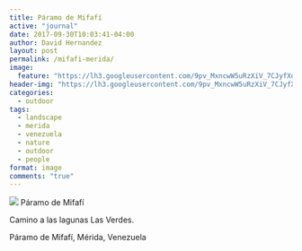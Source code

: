 ```yaml
---
title: Páramo de Mifafí
active: "journal"
date: 2017-09-30T10:03:41-04:00
author: David Hernandez
layout: post
permalink: /mifafi-merida/
image: 
  feature: "https://lh3.googleusercontent.com/9pv_MxncwW5uRzXiV_7CJyfXdym01hF5YDtgrc7_uDIYpfDeVIiC6fZNuJ2XgndOUnT3c5qz-MaOs8HsKQNPntzdnSDexdFwCQeoMbkd94hLcdJp2LtRmU2abZKPcl_bjnpylXKYaS63JCfLZBmCkrXe0eNTZCzuCOPjQA_Dt32aewnN9u8IpECPW7Dw7xH3B2C1fH22N8FKuLZ9Vrz5ifyn9VQlKeAOFYabHeO2LexK_5V2TtyFCEOZ-Y113pVnDBupIuucFvvTXSmaeaHjFdKkW_gd2_K0xVUr5eYZvKIi3qZNcgj_zJHoSSrMvJfJJ03kIjPFq25lt2uN-o0v-0u02Ly4wrYgCdj2xOEN9F5WEK6Y1dyvrG1BRLwzZoahyX9XSD85OvdJqaAdsC8P4A_454ANryFpuY7Oph6ijsFN8vCIS1PJXFtWQDlO6IS1YCA7_Vu8OoCBVSx-KRR9R5n2pCvuj-hfCdF2Rwc_sZp1XoOG9Ktuvxe7CUKxVywjevimh5NwVyYE--ibHCiZ3zB2BpqIVwjF19EFJYe2gnGnIJb6K3akBjkZNT2UBxDchdLQCJIpxphd1qYiuLVOhfJo_jrNAwVnHAH2=w920-h575-no"
header-img: "https://lh3.googleusercontent.com/9pv_MxncwW5uRzXiV_7CJyfXdym01hF5YDtgrc7_uDIYpfDeVIiC6fZNuJ2XgndOUnT3c5qz-MaOs8HsKQNPntzdnSDexdFwCQeoMbkd94hLcdJp2LtRmU2abZKPcl_bjnpylXKYaS63JCfLZBmCkrXe0eNTZCzuCOPjQA_Dt32aewnN9u8IpECPW7Dw7xH3B2C1fH22N8FKuLZ9Vrz5ifyn9VQlKeAOFYabHeO2LexK_5V2TtyFCEOZ-Y113pVnDBupIuucFvvTXSmaeaHjFdKkW_gd2_K0xVUr5eYZvKIi3qZNcgj_zJHoSSrMvJfJJ03kIjPFq25lt2uN-o0v-0u02Ly4wrYgCdj2xOEN9F5WEK6Y1dyvrG1BRLwzZoahyX9XSD85OvdJqaAdsC8P4A_454ANryFpuY7Oph6ijsFN8vCIS1PJXFtWQDlO6IS1YCA7_Vu8OoCBVSx-KRR9R5n2pCvuj-hfCdF2Rwc_sZp1XoOG9Ktuvxe7CUKxVywjevimh5NwVyYE--ibHCiZ3zB2BpqIVwjF19EFJYe2gnGnIJb6K3akBjkZNT2UBxDchdLQCJIpxphd1qYiuLVOhfJo_jrNAwVnHAH2=w920-h575-no"
categories:
  - outdoor
tags:
  - landscape
  - merida
  - venezuela
  - nature
  - outdoor
  - people
format: image
comments: "true"
---
```


<a href="https://lh3.googleusercontent.com/9pv_MxncwW5uRzXiV_7CJyfXdym01hF5YDtgrc7_uDIYpfDeVIiC6fZNuJ2XgndOUnT3c5qz-MaOs8HsKQNPntzdnSDexdFwCQeoMbkd94hLcdJp2LtRmU2abZKPcl_bjnpylXKYaS63JCfLZBmCkrXe0eNTZCzuCOPjQA_Dt32aewnN9u8IpECPW7Dw7xH3B2C1fH22N8FKuLZ9Vrz5ifyn9VQlKeAOFYabHeO2LexK_5V2TtyFCEOZ-Y113pVnDBupIuucFvvTXSmaeaHjFdKkW_gd2_K0xVUr5eYZvKIi3qZNcgj_zJHoSSrMvJfJJ03kIjPFq25lt2uN-o0v-0u02Ly4wrYgCdj2xOEN9F5WEK6Y1dyvrG1BRLwzZoahyX9XSD85OvdJqaAdsC8P4A_454ANryFpuY7Oph6ijsFN8vCIS1PJXFtWQDlO6IS1YCA7_Vu8OoCBVSx-KRR9R5n2pCvuj-hfCdF2Rwc_sZp1XoOG9Ktuvxe7CUKxVywjevimh5NwVyYE--ibHCiZ3zB2BpqIVwjF19EFJYe2gnGnIJb6K3akBjkZNT2UBxDchdLQCJIpxphd1qYiuLVOhfJo_jrNAwVnHAH2=w920-h575-no" class="popup"  title="Pátamo de Mifafí" data-caption="© 2016 by David Hernández">
<img src="https://lh3.googleusercontent.com/9pv_MxncwW5uRzXiV_7CJyfXdym01hF5YDtgrc7_uDIYpfDeVIiC6fZNuJ2XgndOUnT3c5qz-MaOs8HsKQNPntzdnSDexdFwCQeoMbkd94hLcdJp2LtRmU2abZKPcl_bjnpylXKYaS63JCfLZBmCkrXe0eNTZCzuCOPjQA_Dt32aewnN9u8IpECPW7Dw7xH3B2C1fH22N8FKuLZ9Vrz5ifyn9VQlKeAOFYabHeO2LexK_5V2TtyFCEOZ-Y113pVnDBupIuucFvvTXSmaeaHjFdKkW_gd2_K0xVUr5eYZvKIi3qZNcgj_zJHoSSrMvJfJJ03kIjPFq25lt2uN-o0v-0u02Ly4wrYgCdj2xOEN9F5WEK6Y1dyvrG1BRLwzZoahyX9XSD85OvdJqaAdsC8P4A_454ANryFpuY7Oph6ijsFN8vCIS1PJXFtWQDlO6IS1YCA7_Vu8OoCBVSx-KRR9R5n2pCvuj-hfCdF2Rwc_sZp1XoOG9Ktuvxe7CUKxVywjevimh5NwVyYE--ibHCiZ3zB2BpqIVwjF19EFJYe2gnGnIJb6K3akBjkZNT2UBxDchdLQCJIpxphd1qYiuLVOhfJo_jrNAwVnHAH2=w920-h575-no"></a>
Páramo de Mifafí


Camino a las lagunas Las Verdes.

Páramo de Mifafí, Mérida, Venezuela
